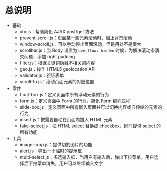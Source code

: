 # 总说明

* 基础
    * xhr.js：帮助简化 AJAX post/get 方法
    * prevent-scroll.js：页面某一些元素滚动时，阻止背景滚动
    * window-scroll.js：可以手动停止页面滚动，但是用处不是很大
    * scrollbar.js：当 Body 设置为 `overflow: hidden` 时候，为解决滚动条消失问题，添加 right padding
    * filter.js：根据关键词隐藏不相关的内容
    * geo.js：操作 HTML5 geolocation API
    * validator.js：验证表单
    * scroll-to.js：滚动页面元素的对应位置
* 零件
    * float-box.js：定义页面中所有浮动元素的行为
    * form.js：定义页面中 Form 的行为，简化 Form 编程过程
    * slide-box.js：定义页面中所有嵌入页面并可以切换内容或自伸缩的元素的行为
    * insert.js：按需要自动在页面内插入 HTML 元素
    * fake-select.js：把 HTML select 替换成 checkbox，同时提供 select 的所有功能
* 工具
    * image-crop.js：提供切割图片的功能
    * alert.js：弹出一个临时的提示框
    * multi-select.js：多选输入框，当用户有输入后，弹出下拉菜单，用户选择后下拉菜单消失，用户可以继续输入文字
